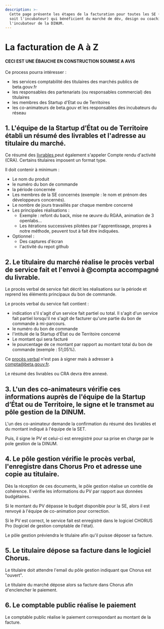 ```yaml
---
description: >-
  Cette page présente les étapes de la facturation pour toutes les SE (quelque
  soit l'incubateur) qui bénéficient du marché de dév, design ou coaching de
  l'incubateur de la DINUM.
---
```


# La facturation de A à Z

#### **CECI EST UNE ÉBAUCHE EN CONSTRUCTION SOUMISE A AVIS**

Ce process pourra intéresser :

* les services comptabilité des titulaires des marchés publics de beta.gouv.fr
* les responsables des partenariats \(ou responsables commercial\) des titulaires
* les membres des Startup d'Etat ou de Territoires
* les co-animateurs de beta.gouv et les responsables des incubateurs du réseau

## 1. L'équipe de la Startup d’État ou de Territoire établi un résumé des livrables et l'adresse au titulaire du marché.

Ce résumé des [livrables ](https://docs.google.com/presentation/d/1ISbpC4rRyAS1K1Dr3Br8_e7EgaWoDyEa96ZkctQfUyE/edit?usp=sharing)peut également s'appeler Compte rendu d'activité \(CRA\). Certains titulaires imposent un format type.

Il doit contenir à minimum :

* Le nom du produit
* le numéro du bon de commande
* la période concernée
* Les membres de la SE concernés \(exemple : le nom et prénom des développeurs concernés\).
* Le nombre de jours travaillés par chaque membre concerné
* Les principales réalisations :
  * Exemple : refont du back, mise ne œuvre du RGAA, animation de 3 openlabs...
  * Les itérations successives pilotées par l'apprentissage, propres à notre méthode, peuvent tout à fait être indiquées.
* Optionnel : 
  * Des captures d'écran
  * l'activité du repot github

## 2. Le titulaire du marché réalise le procès verbal de service fait et l'envoi à @compta accompagné du livrable.

Le procès verbal de service fait décrit les réalisations sur la période et reprend les éléments principaux du bon de commande. 

Le procès verbal du service fait contient : 

* indication s'il s'agit d'un service fait partiel ou total. Il s'agit d'un service fait partiel lorsqu'il ne s'agit de facturer qu'une partie du bon de commande à mi-parcours.
* le numéro du bon de commande
* l'intitulé de la Startup d’État ou de Territoire concerné
* Le montant qui sera facturé
* le pourcentage de ce montant par rapport au montant total du bon de commande \(exemple : 51,05%\).

Ce [procès verbal](https://docs.google.com/document/d/1hyvfie7hoRApJJP3liJGELqSsftR_sFCgTSUzqnM7QM/edit?usp=sharing) n'est pas à signer mais à adresser à compta@beta.gouv.fr.

Le résumé des livrables ou CRA devra être annexé.

## 3. L'un des co-animateurs vérifie ces informations auprès de l'équipe de la Startup d’État ou de Territoire, le signe et le transmet au pôle gestion de la DINUM.

L'un des co-animateur demande la confirmation du résumé des livrables et du montant indiqué à l'équipe de la SET. 

Puis, il signe le PV et celui-ci est enregistré pour sa prise en charge par le pole gestion de la DINUM.

## 4. Le pôle gestion vérifie le procès verbal, l'enregistre dans Chorus Pro et adresse une copie au titulaire.

Dès la réception de ces documents, le pôle gestion réalise un contrôle de cohérence. Il vérifie les informations du PV par rapport aux données budgétaires. 

Si le montant du PV dépasse le budget disponible pour la SE, alors il est renvoyé à l'équipe de co-animation pour correction.

Si le PV est correct, le service fait est enregistré dans le logiciel CHORUS Pro \(logiciel de gestion comptable de l'état\).

Le pôle gestion préviendra le titulaire afin qu'il puisse déposer sa facture.

## 5. Le titulaire dépose sa facture dans le logiciel Chorus.

Le titulaire doit attendre l'email du pôle gestion indiquant que Chorus est "ouvert".

Le titulaire du marché dépose alors sa facture dans Chorus afin d'enclencher le paiement.

## 6. Le comptable public réalise le paiement

Le comptable public réalise le paiement correspondant au montant de la facture.

